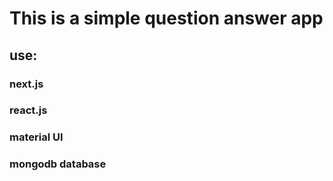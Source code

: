 # This is a simple question answer app
## use:
### next.js
### react.js
### material UI
### mongodb database


